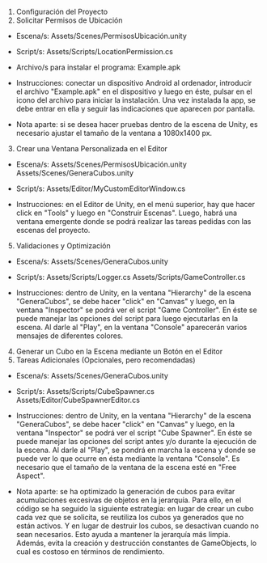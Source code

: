 1. Configuración del Proyecto 
2. Solicitar Permisos de Ubicación

- Escena/s:
Assets/Scenes/PermisosUbicación.unity

- Script/s:
Assets/Scripts/LocationPermission.cs

- Archivo/s para instalar el programa:
Example.apk

- Instrucciones: conectar un dispositivo Android al ordenador, introducir el archivo "Example.apk" en el dispositivo y luego en éste, pulsar en el icono del archivo para iniciar la instalación. Una vez instalada la app, se debe entrar en ella y seguir las indicaciones que aparecen por pantalla.

- Nota aparte: si se desea hacer pruebas dentro de la escena de Unity, es necesario ajustar el tamaño de la ventana a 1080x1400 px.


3. Crear una Ventana Personalizada en el Editor

- Escena/s:
Assets/Scenes/PermisosUbicación.unity
Assets/Scenes/GeneraCubos.unity

- Script/s:
Assets/Editor/MyCustomEditorWindow.cs

- Instrucciones: en el Editor de Unity, en el menú superior, hay que hacer click en "Tools" y luego en "Construir Escenas". Luego, habrá una ventana emergente donde se podrá realizar las tareas pedidas con las escenas del proyecto.


5. Validaciones y Optimización

- Escena/s:
Assets/Scenes/GeneraCubos.unity

- Script/s:
Assets/Scripts/Logger.cs
Assets/Scripts/GameController.cs

- Instrucciones: dentro de Unity, en la ventana "Hierarchy" de la escena "GeneraCubos", se debe hacer "click" en "Canvas" y luego, en la ventana "Inspector" se podrá ver el script "Game Controller". En éste se puede manejar las opciones del script para luego ejecutarlas en la escena. Al darle al "Play", en la ventana "Console" aparecerán varios mensajes de diferentes colores.


4. Generar un Cubo en la Escena mediante un Botón en el Editor
6. Tareas Adicionales (Opcionales, pero recomendadas)

- Escena/s:
Assets/Scenes/GeneraCubos.unity

- Script/s:
Assets/Scripts/CubeSpawner.cs
Assets/Editor/CubeSpawnerEditor.cs

- Instrucciones: dentro de Unity, en la ventana "Hierarchy" de la escena "GeneraCubos", se debe hacer "click" en "Canvas" y luego, en la ventana "Inspector" se podrá ver el script "Cube Spawner". En éste se puede manejar las opciones del script antes y/o durante la ejecución de la escena. Al darle al "Play", se pondrá en marcha la escena y donde se puede ver lo que ocurre en ésta mediante la ventana "Console". Es necesario que el tamaño de la ventana de la escena esté en "Free Aspect".

- Nota aparte: se ha optimizado la generación de cubos para evitar acumulaciones excesivas de objetos en la jerarquía. Para ello, en el código se ha seguido la siguiente estrategia: en lugar de crear un cubo cada vez que se solicita, se reutiliza los cubos ya generados que no están activos. Y en lugar de destruir los cubos, se desactivan cuando no sean necesarios. Esto ayuda a mantener la jerarquía más limpia. Además, evita la creación y destrucción constantes de GameObjects, lo cual es costoso en términos de rendimiento.
